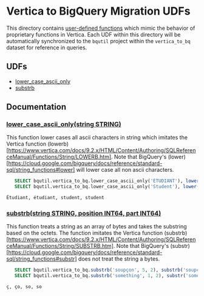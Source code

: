 # Vertica to BigQuery Migration UDFs

This directory contains [user-defined functions](https://cloud.google.com/bigquery/docs/reference/standard-sql/user-defined-functions)
which mimic the behavior of proprietary functions in Vertica. Each UDF within this
directory will be automatically synchronized to the `bqutil` project within the
`vertica_to_bq` dataset for reference in queries.

## UDFs

* [lower_case_ascii_only](#lower_case_ascii_onlystring-string-position-int64-length-int64)
* [substrb](#substrbstring-string-position-int64-length-int64)


## Documentation

### [lower_case_ascii_only(string STRING)](lower_case_ascii_only.sql)
This function lower cases all ascii characters in string which imitates the Vertica function (lowerb)[https://www.vertica.com/docs/9.2.x/HTML/Content/Authoring/SQLReferenceManual/Functions/String/LOWERB.htm]. Note that BigQuery's (lower)[https://cloud.google.com/bigquery/docs/reference/standard-sql/string_functions#lower] will lower case all non ascii characters.
```sql
   SELECT bqutil.vertica_to_bq.lower_case_ascii_only('ÉTUDIANT'), lower('ÉTUDIANT'); 
   SELECT bqutil.vertica_to_bq.lower_case_ascii_only('Student'), lower('Student');

Étudiant, étudiant, student, student
```


### [substrb(string STRING, position INT64, part INT64)](substr_of_bytes.sql)
This function treats a string as an array of bytes and takes the substring based on the octets. The function imitates the Vertica function (substrb)[https://www.vertica.com/docs/9.2.x/HTML/Content/Authoring/SQLReferenceManual/Functions/String/SUBSTRB.htm]. Note that BigQuery's (substr)[https://cloud.google.com/bigquery/docs/reference/standard-sql/string_functions#substr] does not treat the string a bytes.

```sql
   SELECT bqutil.vertica_to_bq.substrb('soupçon', 5, 2), substrb('soupçon', 5, 2); 
   SELECT bqutil.vertica_to_bq.substrb('something', 1, 2), substr('something', 1, 2);

ç, ço, so, so
```

